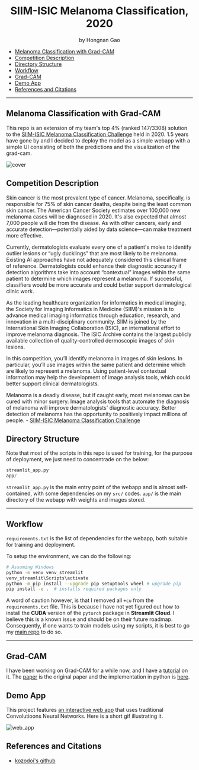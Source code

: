 <div align="center">
<h1>SIIM-ISIC Melanoma Classification, 2020</a></h1>
by Hongnan Gao
<br>
</div>

- [Melanoma Classification with Grad-CAM](#melanoma-classification-with-grad-cam)
- [Competition Description](#competition-description)
- [Directory Structure](#directory-structure)
- [Workflow](#workflow)
- [Grad-CAM](#grad-cam)
- [Demo App](#demo-app)
- [References and Citations](#references-and-citations)


---

## Melanoma Classification with Grad-CAM

This repo is an extension of my team's top 4% (ranked 147/3308) solution to the [SIIM-ISIC Melanoma Classification Challenge](https://www.kaggle.com/c/siim-isic-melanoma-classification) held in 2020. 1.5 years have gone by and I decided to deploy the model as a simple webapp with a simple UI consisting of both the predictions and the visualization of the grad-cam.

![cover](https://storage.googleapis.com/reighns/reighns_ml_projects/docs/projects/SIIM-ISIC%20Melanoma%20Classification/images/cover_page_SIIM-ISIC%20Melanoma%20Classification.png)

## Competition Description

Skin cancer is the most prevalent type of cancer. Melanoma, specifically, is responsible for 75% of skin cancer deaths, despite being the least common skin cancer. The American Cancer Society estimates over 100,000 new melanoma cases will be diagnosed in 2020. It's also expected that almost 7,000 people will die from the disease. As with other cancers, early and accurate detection—potentially aided by data science—can make treatment more effective.

Currently, dermatologists evaluate every one of a patient's moles to identify outlier lesions or “ugly ducklings” that are most likely to be melanoma. Existing AI approaches have not adequately considered this clinical frame of reference. Dermatologists could enhance their diagnostic accuracy if detection algorithms take into account “contextual” images within the same patient to determine which images represent a melanoma. If successful, classifiers would be more accurate and could better support dermatological clinic work.

As the leading healthcare organization for informatics in medical imaging, the Society for Imaging Informatics in Medicine (SIIM)'s mission is to advance medical imaging informatics through education, research, and innovation in a multi-disciplinary community. SIIM is joined by the International Skin Imaging Collaboration (ISIC), an international effort to improve melanoma diagnosis. The ISIC Archive contains the largest publicly available collection of quality-controlled dermoscopic images of skin lesions.

In this competition, you’ll identify melanoma in images of skin lesions. In particular, you’ll use images within the same patient and determine which are likely to represent a melanoma. Using patient-level contextual information may help the development of image analysis tools, which could better support clinical dermatologists.

Melanoma is a deadly disease, but if caught early, most melanomas can be cured with minor surgery. Image analysis tools that automate the diagnosis of melanoma will improve dermatologists' diagnostic accuracy. Better detection of melanoma has the opportunity to positively impact millions of people. - [SIIM-ISIC Melanoma Classification Challenge](https://www.kaggle.com/c/siim-isic-melanoma-classification)

## Directory Structure

Note that most of the scripts in this repo is used for training, for the purpose of deployment, we just need to concentrade on the below:

```python
streamlit_app.py
app/
```

`streamlit_app.py` is the main entry point of the webapp and is almost self-contained, with some dependencies on my `src/` codes. `app/` is the main directory of the webapp with weights and images stored.

---

## Workflow

`requirements.txt` is the list of dependencies for the webapp, both suitable for training and deployment. 

To setup the environment, we can do the following:

```bash
# Assuming Windows
python -m venv venv_streamlit
venv_streamlit\Scripts\activate
python -m pip install --upgrade pip setuptools wheel # upgrade pip
pip install -e .  # installs required packages only    
```

A word of caution however, is that I removed all `+cu` from the `requirements.txt` file. This is because I have not yet figured out how to install the **CUDA** version of the `pytorch` package in **Streamlit Cloud**. I believe this is a known issue and should be on their future roadmap. Consequently, if one wants to train models using my scripts, it is best to go my [main repo](https://github.com/reigHns92/siim-isic-melanoma-classification) to do so.

---

## Grad-CAM

I have been working on Grad-CAM for a while now, and I have a [tutorial](https://reighns92.github.io/reighns-ml-blog/reighns_ml_journey/deep_learning/computer_vision/general/neural_network_interpretation/05_gradcam_and_variants/gradcam_explained/) on it. The [paper](https://arxiv.org/abs/1610.02391) is the original paper and the implementation in python is [here](https://reighns92.github.io/reighns-ml-blog/reighns_ml_journey/deep_learning/computer_vision/general/neural_network_interpretation/05_gradcam_and_variants/gradcam_from_scratch/).

## Demo App

This project features [an interactive web app](https://share.streamlit.io/reighns92/siim-isic-melanoma-classification-deploymenty) that uses traditional Convolutioons Neural Networks. Here is a short gif illustrating it.

![web_app](https://storage.googleapis.com/reighns/reighns_ml_projects/docs/projects/SIIM-ISIC%20Melanoma%20Classification/images/webapp_demo.gif)

## References and Citations

- [kozodoi's github](https://github.com/kozodoi/Pet_Pawpularity)